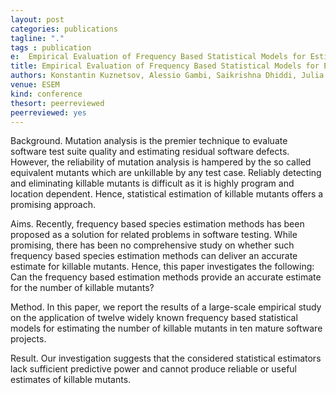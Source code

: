 ```yaml
---
layout: post
categories: publications
tagline: "."
tags : publication
e:  Empirical Evaluation of Frequency Based Statistical Models for Estimating Killable Mutants
title: Empirical Evaluation of Frequency Based Statistical Models for Estimating Killable Mutants
authors: Konstantin Kuznetsov, Alessio Gambi, Saikrishna Dhiddi, Julia Hess, Rahul Gopinath
venue: ESEM
kind: conference
thesort: peerreviewed
peerreviewed: yes
---
```


Background. Mutation analysis is the premier technique to evaluate software test suite quality and estimating residual software defects. However, the reliability of mutation analysis is hampered by the so called equivalent mutants which are unkillable by any test case. Reliably detecting and eliminating killable mutants is difficult as it is highly program and location dependent. Hence, statistical estimation of killable mutants offers a promising approach.

Aims. Recently, frequency based species estimation methods has been proposed as a solution for related problems in software testing. While promising, there has been no comprehensive study on whether such frequency based species estimation methods can deliver an accurate estimate for killable mutants. Hence, this paper investigates the following: Can the frequency based estimation methods provide an accurate estimate for the number of killable mutants?

Method. In this paper, we report the results of a large-scale empirical study on the application of twelve widely known frequency based statistical models for estimating the number of killable mutants in ten mature software projects.

Result. Our investigation suggests that the considered statistical estimators lack sufficient predictive power and cannot produce reliable or useful estimates of killable mutants.

[<em class="fa fa-book fa-lg" aria-hidden="true"></em>](/resources/esem2024/kuznetzov2024an.pdf "paper")


